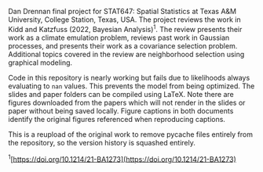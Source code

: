 Dan Drennan final project for STAT647: Spatial Statistics at
Texas A&M University, College Station, Texas, USA. The project
reviews the work in Kidd and Katzfuss (2022, Bayesian Analysis)<sup>1</sup>.
The review presents their work as a climate emulation problem, reviews
past work in Gaussian processes, and presents their work as a covariance
selection problem. Additional topics covered in the review are neighborhood
selection using graphical modeling.

Code in this repository is nearly working but fails due to likelihoods always
evaluating to `nan` values. This prevents the model from being optimized. The
slides and paper folders can be compiled using LaTeX. Note there are figures
downloaded from the papers which will not render in the slides or paper without
being saved locally. Figure captions in both documents identify the original
figures referenced when reproducing captions.

This is a reupload of the original work to remove pycache files entirely from
the repository, so the version history is squashed entirely.

<sup>1</sup>[https://doi.org/10.1214/21-BA1273](https://doi.org/10.1214/21-BA1273)
